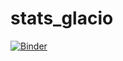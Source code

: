 # stats_glacio
[![Binder](https://mybinder.org/badge_logo.svg)](https://mybinder.org/v2/gh/tasinidze/stats_glacio/HEAD)
